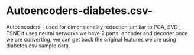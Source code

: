 # Autoencoders-diabetes.csv-
Autoencoders - used for dimensionality reduction
similiar to PCA, SVD , TSNE
it uses neural networks
we have 2 parts: encoder and decoder
once we are converting, we can get back the original features
we are using diabetes.csv sample data.
